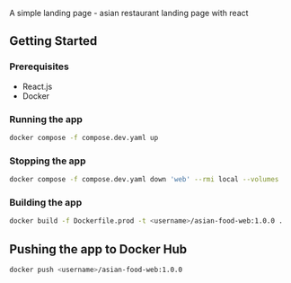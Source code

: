 A simple landing page - asian restaurant landing page with react

## Getting Started

### Prerequisites

- React.js
- Docker

### Running the app

```bash
docker compose -f compose.dev.yaml up
```

### Stopping the app

```bash
docker compose -f compose.dev.yaml down 'web' --rmi local --volumes
```

### Building the app

```bash
docker build -f Dockerfile.prod -t <username>/asian-food-web:1.0.0 .
```

## Pushing the app to Docker Hub

```bash
docker push <username>/asian-food-web:1.0.0
```

